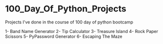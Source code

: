 # 100_Day_Of_Python_Projects
Projects I've done in the course of 100 day of python bootcamp

1- Band Name Generator
2- Tip Calculator
3- Treasure Island
4- Rock Paper Scissors
5- PyPassword Generator
6- Escaping The Maze
